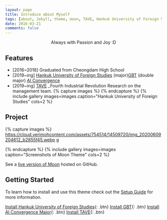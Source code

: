 ```yaml
---
layout: page
title: Introduce about Myself
tags: [about, Jekyll, theme, moon, TAVE, Hankuk University of Foreign Studies, GBT, AI Convergence]
date: 2016-03-21
comments: false
---
```

    
<center>Always with Passion and Joy :D</center>

## Features
* [2016~2018] Graduated from Cheongdam High School
* [2019~ing] [Hankuk University of Foreign Studies](http://www.hufs.ac.kr/)   (major)[GBT](http://hufsgbtgbt.cafe24.com/)   (double major) [AI Convergence](http://soft.hufs.ac.kr/)
* [2019~ing] [TAVE](https://blog.naver.com/t-ave) _Fourth Industrial Revolution Research
on the management team.
{% capture images %}
{% endcapture %}
{% include gallery images=images caption="Hankuk University of Foreign Studies" cols=2 %}
## Project

{% capture images %}
    https://cloud.yerimohcontent.com/assets/754514/14509720/img_20200609204612_b2855f45.webp
g

{% endcapture %}
{% include gallery images=images caption="Screenshots of Moon Theme" cols=2 %}

See a [live version of Moon](http://taylantatli.github.io/Moon) hosted on GitHub.

## Getting Started

To learn how to install and use this theme check out the [Setup Guide](http://taylantatli.me/Moon/moon-theme/) for more information.
      

[Install Hankuk University of Foreign Studies](http://www.hufs.ac.kr/){: .btn}
[Install GBT](http://hufsgbtgbt.cafe24.com/){: .btn}
[Install AI Convergence Major](http://soft.hufs.ac.kr/){: .btn}
[Install TAVE](https://blog.naver.com/t-ave){: .btn}

